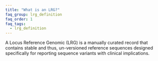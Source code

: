 ```yaml
---
title: "What is an LRG?"
faq_group: lrg_definition
faq_order: 1
faq_tags:
  - lrg_definition
---
```


A Locus Reference Genomic (LRG) is a manually curated record that contains stable and thus, un-versioned reference sequences designed specifically for reporting sequence variants with clinical implications.

